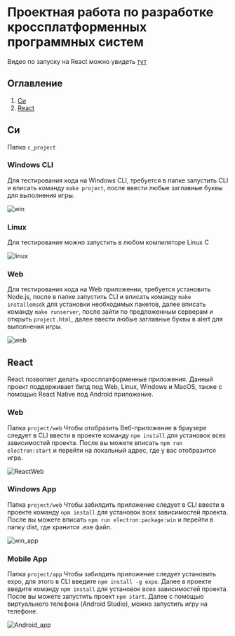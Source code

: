 ﻿# Проектная работа по разработке кроссплатформенных программных систем
 Видео по запуску на React можно увидеть [тут](https://youtu.be/mae2xPlVDa8)
## Оглавление
1. [Си](#Си)
2. [React](#React)

## Си
Папка `c_project`
### Windows CLI
Для тестирования кода на Windows CLI, требуется в папке запустить CLI и вписать команду `make project`, после ввести любые заглавные буквы для выполнения игры.

![win](https://user-images.githubusercontent.com/74838417/197536961-e5f08ecd-e767-411f-bf72-c3a8143975f3.png)



### Linux
Для тестирование можно запустить в любом компиляторе Linux C

![linux](https://user-images.githubusercontent.com/74838417/197536989-bfa83cbe-594e-44bb-bc6b-f618b1991fa2.png)



### Web
Для тестирования кода на Web приложении, требуется установить Node.js, после в папке запустить CLI и вписать команду `make installemsdk` для установки необходимых пакетов, далее вписать команду `make runserver`, после зайти по предложенным серверам и открыть `project.html`, далее ввести любые заглавные буквы в alert для выполнения игры.

![web](https://user-images.githubusercontent.com/74838417/197537006-5b436ddf-f12c-4c0a-bb50-06b2c33f45d7.png)

## React
React позволяет делать кроссплатформенные приложения. Данный проект поддерживает билд под Web, Linux, Windows и MacOS, также с помощью React Native под Android приложение.
### Web
Папка `project/web`
Чтобы отобразить Веб-приложение в браузере следует в CLI ввести в проекте команду `npm install` для установок всех зависимостей проекта. После вы можете вписать `npm run electron:start` и перейти на локальный адрес, где у вас отобразится игра.

![ReactWeb](https://user-images.githubusercontent.com/74838417/197547350-9dbc2339-d324-4301-ab46-a29354d6e517.png)


### Windows App
Папка `project/web`
Чтобы забилдить приложение следует в CLI ввести в проекте команду `npm install` для установок всех зависимостей проекта. После вы можете вписать `npm run electron:package:win` и перейти в папку dist, где хранится .exe файл.

![win_app](https://user-images.githubusercontent.com/74838417/197540277-f7071fdd-0d7a-4f40-ab4e-5b43fc98b13c.png)

### Mobile App
Папка `project/app`
Чтобы забилдить приложение следует установить expo, для этого в CLI введите `npm install -g expo`. Далее в проекте введите команду `npm install` для установок всех зависимостей проекта. После вы можете запустить проект `npm start`. Далее с помощью виртуального телефона (Android Studio), можно запустить игру на телефоне.

![Android_app](https://user-images.githubusercontent.com/74838417/197540403-16b0afdb-6cbb-4aab-88a1-68b3045910a5.jpg)

